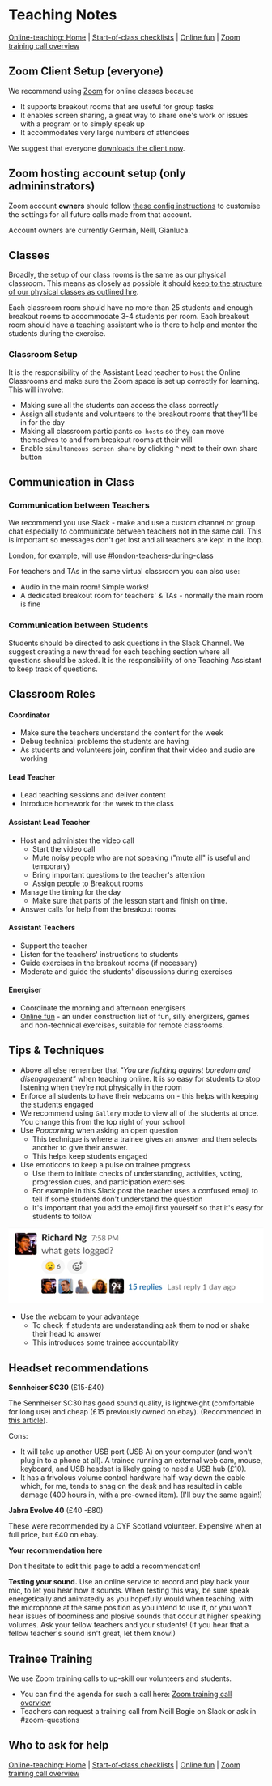 # Teaching Notes

[Online-teaching: Home](online-teaching.md) | [Start-of-class checklists](online-start-of-class-checklists.md) | [Online fun](online-fun.md) | [Zoom training call overview](zoom-training-call-overview.md)

## Zoom Client Setup (everyone)

We recommend using [Zoom](https://zoom.us) for online classes because

* It supports breakout rooms that are useful for group tasks
* It enables screen sharing, a great way to share one's work or issues with a program or to simply speak up
* It accommodates very large numbers of attendees

We suggest that everyone [downloads the client now](https://zoom.us/download).

## Zoom hosting account setup (only admininstrators)

Zoom account **owners** should follow [these config instructions](online-teaching-settings.md) to customise the settings for all future calls made from that account.

Account owners are currently Germán, Neill, Gianluca.

## Classes

Broadly, the setup of our class rooms is the same as our physical classroom. This means as closely as possible it should [keep to the structure of our physical classes as outlined hre](https://docs.codeyourfuture.io/volunteers/running-a-class).

Each classroom room should have no more than 25 students and enough breakout rooms to accommodate 3-4 students per room. Each breakout room should have a teaching assistant who is there to help and mentor the students during the exercise.

### Classroom Setup

It is the responsibility of the Assistant Lead teacher to `Host` the Online Classrooms and make sure the Zoom space is set up correctly for learning. This will involve:

* Making sure all the students can access the class correctly
* Assign all students and volunteers to the breakout rooms that they'll be in for the day
* Making all classroom participants `co-hosts` so they can move themselves to and from breakout rooms at their will
* Enable `simultaneous screen share` by clicking `^` next to their own share button

## Communication in Class

### Communication between Teachers

We recommend you use Slack - make and use a custom channel or group chat especially to communicate between teachers not in the same call. This is important so messages don't get lost and all teachers are kept in the loop.

London, for example, will use [#london-teachers-during-class](https://app.slack.com/client/T2H71EFLK/C0109KRLYTS/thread/C010D1C41K2-1584699383.012200)

For teachers and TAs in the same virtual classroom you can also use:

* Audio in the main room! Simple works!
* A dedicated breakout room for teachers' & TAs - normally the main room is fine

### Communication between Students

Students should be directed to ask questions in the Slack Channel. We suggest creating a new thread for each teaching section where all questions should be asked. It is the responsibility of one Teaching Assistant to keep track of questions.

## Classroom Roles

#### Coordinator

* Make sure the teachers understand the content for the week
* Debug technical problems the students are having
* As students and volunteers join, confirm that their video and audio are working

#### Lead Teacher

* Lead teaching sessions and deliver content
* Introduce homework for the week to the class

#### Assistant Lead Teacher

* Host and administer the video call
  * Start the video call
  * Mute noisy people who are not speaking ("mute all" is useful and temporary)
  * Bring important questions to the teacher's attention
  * Assign people to Breakout rooms
* Manage the timing for the day
  * Make sure that parts of the lesson start and finish on time.
* Answer calls for help from the breakout rooms

#### Assistant Teachers

* Support the teacher
* Listen for the teachers' instructions to students
* Guide exercises in the breakout rooms (if necessary)
* Moderate and guide the students' discussions during exercises

#### Energiser

* Coordinate the morning and afternoon energisers
* [Online fun](online-fun.md) - an under construction list of fun, silly energizers, games and non-technical exercises, suitable for remote classrooms.

## Tips & Techniques

* Above all else remember that _"You are fighting against boredom and disengagement"_ when teaching online. It is so easy for students to stop listening when they're not physically in the room
* Enforce all students to have their webcams on - this helps with keeping the students engaged
* We recommend using `Gallery` mode to view all of the students at once. You change this from the top right of your school
* Use _Popcorning_ when asking an open question
  * This technique is where a trainee gives an answer and then selects another to give their answer.
  * This helps keep students engaged
* Use emoticons to keep a pulse on trainee progress
  * Use them to initiate checks of understanding, activities, voting, progression cues, and participation exercises
  * For example in this Slack post the teacher uses a confused emoji to tell if some students don't understand the question
  * It's important that you add the emoji first yourself so that it's easy for students to follow

![image-20200320142026383](../../../.gitbook/assets/image-20200320142026383.png)

* Use the webcam to your advantage
  * To check if students are understanding ask them to nod or shake their head to answer
  * This introduces some trainee accountability

## Headset recommendations

**Sennheiser SC30** (£15-£40)

The Sennheiser SC30 has good sound quality, is lightweight (comfortable for long use) and cheap (£15 previously owned on ebay). (Recommended in [this article](https://ma.tt/2020/03/dont-mute-get-a-better-headset/)).

Cons:

* It will take up another USB port (USB A) on your computer (and won't plug in to a phone at all). A trainee running an external web cam, mouse, keyboard, and USB headset is likely going to need a USB hub (£10).
* It has a frivolous volume control hardware half-way down the cable which, for me, tends to snag on the desk and has resulted in cable damage (400 hours in, with a pre-owned item). (I'll buy the same again!)

**Jabra Evolve 40** (£40 -£80)

These were recommended by a CYF Scotland volunteer. Expensive when at full price, but £40 on ebay.

**Your recommendation here**

Don't hesitate to edit this page to add a recommendation!

**Testing your sound.** Use an online service to record and play back your mic, to let you hear how it sounds. When testing this way, be sure speak energetically and animatedly as you hopefully would when teaching, with the microphone at the same position as you intend to use it, or you won't hear issues of boominess and plosive sounds that occur at higher speaking volumes. Ask your fellow teachers and your students! (If you hear that a fellow teacher's sound isn't great, let them know!)

## Trainee Training

We use Zoom training calls to up-skill our volunteers and students.

* You can find the agenda for such a call here: [Zoom training call overview](zoom-training-call-overview.md)
* Teachers can request a training call from Neill Bogie on Slack or ask in #zoom-questions

## Who to ask for help

[Online-teaching: Home](online-teaching.md) | [Start-of-class checklists](online-start-of-class-checklists.md) | [Online fun](online-fun.md) | [Zoom training call overview](zoom-training-call-overview.md)
